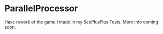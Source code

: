 ParallelProcessor
=================

Haxe rework of the game I made in my SeePlusPlus Tests. More info coming soon.
